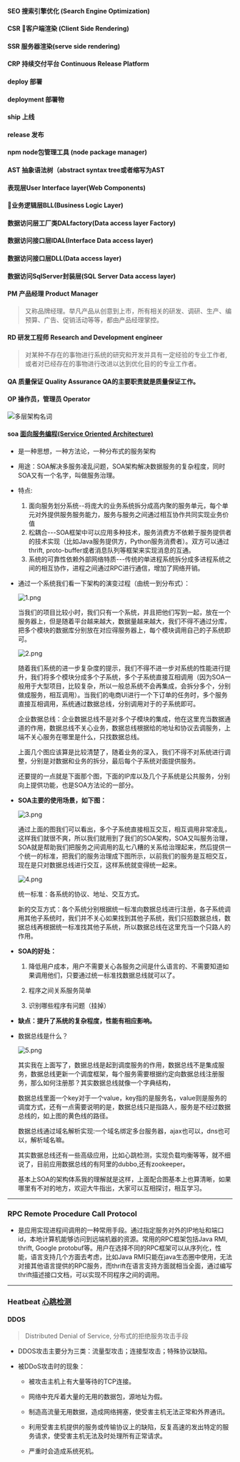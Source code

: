 [面向服务编程(Service Oriented Architecture)]:https://www.cnblogs.com/renzhitian/p/6853289.html "面向服务编程"

#### SEO 搜索引擎优化 (Search Engine Optimization)

#### CSR 客户端渲染 (Client Side Rendering)

#### SSR 服务器渲染(serve side rendering)

#### CRP 持续交付平台 Continuous Release Platform

#### deploy 部署

#### deployment 部署物

#### ship 上线

#### release 发布

#### npm node包管理工具 (node package manager)

#### AST 抽象语法树（abstract syntax tree或者缩写为AST

#### 表现层User Interface layer(Web Components)

#### 业务逻辑层BLL(Business Logic Layer)

#### 数据访问层工厂类DALfactory(Data access layer Factory)

#### 数据访问接口层IDAL(Interface Data access layer)

#### 数据访问接口层DLL(Data access layer)

#### 数据访问SqlServer封装层(SQL Server Data access layer)

#### PM 产品经理 Product Manager
> 又称品牌经理。举凡产品从创意到上市，所有相关的研发、调研、生产、编预算、广告、促销活动等等，都由产品经理掌控。

#### RD 研发工程师 Research and Development engineer
> 对某种不存在的事物进行系统的研究和开发并具有一定经验的专业工作者,或者对已经存在的事物进行改进以达到优化目的的专业工作者。

#### QA 质量保证 Quality Assurance QA的主要职责就是质量保证工作。

#### OP 操作员，管理员 Operator

![多层架构名词](./imgs/名词记录/1.png)

#### soa [面向服务编程(Service Oriented Architecture)]

- 是一种思想，一种方法论，一种分布式的服务架构

- 用途：SOA解决多服务凌乱问题，SOA架构解决数据服务的复杂程度，同时SOA又有一个名字，叫做服务治理。

- 特点:
    1. 面向服务划分系统--将庞大的业务系统拆分成高内聚的服务单元，每个单元对外提供服务服务能力，服务与服务之间通过相互协作共同实现业务价值
    2. 松耦合---SOA框架中可以应用多种技术，服务消费方不依赖于服务提供者的技术实现（比如Java服务提供方，Python服务消费者）。双方可以通过thrift, proto-buffer或者消息队列等框架来实现消息的互通。
    3. 系统的可靠性依赖外部网络特质---传统的单进程系统拆分成多进程系统之间的相互协作，进程之间通过RPC进行通信，增加了网络开销。

- 通过一个系统我们看一下架构的演变过程（由统一到分布式）：

    ![1.png](./imgs/soa/1.png)

    当我们的项目比较小时，我们只有一个系统，并且把他们写到一起，放在一个服务器上，但是随着平台越来越大，数据量越来越大，我们不得不通过分库，把多个模块的数据库分别放在对应得服务器上，每个模块调用自己的子系统即可。

    ![2.png](./imgs/soa/2.png)

    随着我们系统的进一步复杂度的提示，我们不得不进一步对系统的性能进行提升，我们将多个模块分成多个子系统，多个子系统直接互相调用（因为SOA一般用于大型项目，比较复杂，所以一般总系统不会再集成，会拆分多个，分别做成服务，相互调用）。当我们的电商UI进行一个下订单的任务时，多个服务直接互相调用，系统通过数据总线，分别调用对于的子系统即可。

    企业数据总线：企业数据总线不是对多个子模块的集成，他在这里充当数据通道的作用，数据总线不关心业务，数据总线根据给的地址和协议去调服务，上端不关心服务在哪里是什么，只找数据总线。

    上面几个图应该算是比较清楚了，随着业务的深入，我们不得不对系统进行调整，分别是对数据和业务的拆分，最后每个子系统对面提供服务。

    还要提的一点就是下面那个图，下面的IP库以及几个子系统是公共服务，分别向上提供功能，也是SOA方法论的一部分。

- **SOA主要的使用场景，如下图：**

    ![3.png](./imgs/soa/3.png)

    通过上面的图我们可以看出，多个子系统直接相互交互，相互调用非常凌乱，这样我们就很不爽，所以我们就用到了我们的SOA架构，SOA又叫服务治理，SOA就是帮助我们把服务之间调用的乱七八糟的关系给治理起来，然后提供一个统一的标准，把我们的服务治理成下图所示，以前我们的服务是互相交互，现在是只对数据总线进行交互，这样系统就变得统一起来。

    ![4.png](./imgs/soa/4.png)

    统一标准：各系统的协议、地址、交互方式。

    新的交互方式：各个系统分别根据统一标准向数据总线进行注册，各子系统调用其他子系统时，我们并不关心如果找到其他子系统，我们只招数据总线，数据总线再根据统一标准找其他子系统，所以数据总线在这里充当一个只路人的作用。

- **SOA的好处：**

    1. 降低用户成本，用户不需要关心各服务之间是什么语言的、不需要知道如果调用他们，只要通过统一标准找数据总线就可以了。

    2. 程序之间关系服务简单

    3. 识别哪些程序有问题（挂掉）

- **缺点：提升了系统的复杂程度，性能有相应影响。**

- 数据总线是什么？

    ![5.png](./imgs/soa/5.png)

    其实我在上面写了，数据总线是起到调度服务的作用，数据总线不是集成服务，数据总线更新一个调度框架，每个服务需要根据约定向数据总线注册服务，那么如何注册那？其实数据总线就像一个字典结构，

    数据总线里面一个key对于一个value，key指的是服务名，value则是服务的调度方式，还有一点需要说明的是，数据总线只是指路人，服务是不经过数据总线的，如上图的黄色线的路径。

    数据总线通过域名解析实现:一个域名绑定多台服务器，ajax也可以，dns也可以，解析域名嘛。

    其实数据总线还有一些高级应用，比如心跳检测，实现负载均衡等等，就不细说了，目前应用数据总线的有阿里的dubbo,还有zookeeper。

    基本上SOA的架构体系我的理解就是这样，上面配合图基本上也算清晰，如果哪里有不对的地方，欢迎大牛指出，大家可以互相探讨，相互学习。

<hr>

### RPC  Remote Procedure Call Protocol
- 是应用实现进程间调用的一种常用手段。通过指定服务对外的IP地址和端口id，本地计算机能够访问到远端机器的资源。常用的RPC框架包括Java RMI, thrift, Google protobuf等。用户在选择不同的RPC框架可以从序列化，性能，语言支持几个方面去考虑，比如Java RMI只能在java生态圈中使用，无法对接其他语言提供的RPC服务，而thrift在语言支持方面就相当全面，通过编写thrift描述接口文档，可以实现不同程序之间的调用。

<hr>

[心跳检测]:https '心跳检测'

### Heatbeat [心跳检测]


#### DDOS

> Distributed Denial of Service, 分布式的拒绝服务攻击手段

- DDOS攻击主要分为三类：流量型攻击；连接型攻击；特殊协议缺陷。

- 被DDoS攻击时的现象：

  - 被攻击主机上有大量等待的TCP连接。

  - 网络中充斥着大量的无用的数据包，源地址为假。

  - 制造高流量无用数据，造成网络拥塞，使受害主机无法正常和外界通讯。

  - 利用受害主机提供的服务或传输协议上的缺陷，反复高速的发出特定的服务请求，使受害主机无法及时处理所有正常请求。

  - 严重时会造成系统死机。


